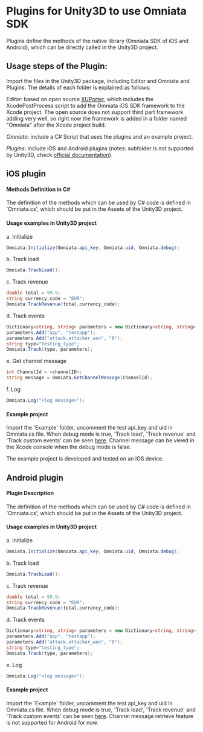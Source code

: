 Plugins for Unity3D to use Omniata SDK
======================================

Plugins define the methods of the native library (Omniata SDK of iOS and Android), which can be directly called in the Unity3D project.


Usage steps of the Plugin:
-----------------------------------
Import the files in the Unity3D package, including Editor and Omniata and Plugins. The details of each folder is explained as follows:

*Editor*: based on open source [XUPorter](https://github.com/onevcat/XUPorter), which includes the XcodePostProcess script to add the Omniata iOS SDK framework to the Xcode project. The open source does not support third part framework adding very well, so right now the framework is added in a folder named "Omniata" after the Xcode project build.

*Omniata*: include a C# Script that uses the plugins and an example project.

*Plugins*: include iOS and Android plugins (notes: subfolder is not supported by Unity3D, check [official documentation](http://docs.unity3d.com/Manual/PluginsForIOS.html)).


iOS plugin
-----------------------------------

#### Methods Definition in C#
The definition of the methods which can be used by C# code is defined in 'Omniata.cs', which should be put in the Assets of the Unity3D project.

#### Usage examples in Unity3D project

a. Initialize
```c#
Omniata.Initialize(Omniata.api_key, Omniata.uid, Omniata.debug);
```

b. Track load
```c#
Omniata.TrackLoad();
```

c. Track revenue
```c#
double total = 99.9;
string currency_code = "EUR";
Omniata.TrackRevenue(total,currency_code);
```

d. Track events
```c#
Dictionary<string, string> parameters = new Dictionary<string, string>();
parameters.Add("app", "testapp");
parameters.Add("attack.attacker_won", "0");
string type="testing_type";
Omniata.Track(type, parameters);
```

e. Get channel message
```c#
int ChannelId = <channelID>;
string message = Omniata.GetChannelMessage(ChannelId);
```

f. Log
```c#
Omniata.Log("<log message>");
```

#### Example project
Import the 'Example' folder, uncomment the test api_key and uid in Omniata.cs file. When debug mode is true, 'Track load', 'Track revenue' and 'Track custom events' can be seen [here](https://demo.panel.omniata.com/data_models/55-custom-metrics/developer_console?api_key_ids%5B%5D=1414). Channel message can be viewd in the Xcode console when the debug mode is false.

The example project is developed and tested on an iOS device.





Android plugin
-----------------------------------

#### Plugin Description
The definition of the methods which can be used by C# code is defined in 'Omniata.cs', which should be put in the Assets of the Unity3D project.
#### Usage examples in Unity3D project

a. Initialize
```c#
Omniata.Initialize(Omniata.api_key, Omniata.uid, Omniata.debug);
```

b. Track load
```c#
Omniata.TrackLoad();
```

c. Track revenue
```c#
double total = 99.9;
string currency_code = "EUR";
Omniata.TrackRevenue(total,currency_code);
```

d. Track events
```c#
Dictionary<string, string> parameters = new Dictionary<string, string>();
parameters.Add("app", "testapp");
parameters.Add("attack.attacker_won", "0");
string type="testing_type";
Omniata.Track(type, parameters);
```

e. Log
```c#
Omniata.Log("<log message>");
```

#### Example project
Import the 'Example' folder, uncomment the test api_key and uid in Omniata.cs file. When debug mode is true, 'Track load', 'Track revenue' and 'Track custom events' can be seen [here](https://demo.panel.omniata.com/data_models/55-custom-metrics/developer_console?api_key_ids%5B%5D=1414). Channel message retrieve feature is not supported for Android for now.